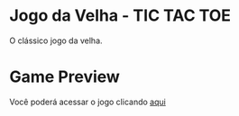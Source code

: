 # Jogo da Velha - TIC TAC TOE
O clássico jogo da velha.

# Game Preview

Você poderá acessar o jogo clicando <a href="https://thalysf.github.io/Jogo-da-Velha/">aqui </a>
